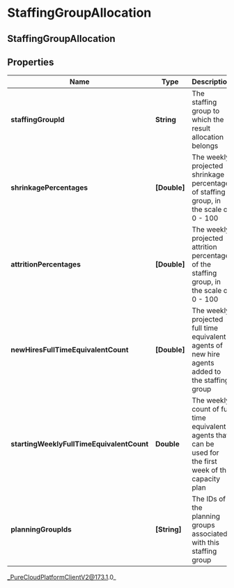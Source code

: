 # StaffingGroupAllocation

## StaffingGroupAllocation

## Properties

|Name | Type | Description | Notes|
|------------ | ------------- | ------------- | -------------|
| **staffingGroupId** | **String** | The staffing group to which the result allocation belongs | |
| **shrinkagePercentages** | **[Double]** | The weekly projected shrinkage percentage of staffing group, in the scale of 0 - 100 | |
| **attritionPercentages** | **[Double]** | The weekly projected attrition percentage of the staffing group, in the scale of 0 - 100 | |
| **newHiresFullTimeEquivalentCount** | **[Double]** | The weekly projected full time equivalent agents of new hire agents added to the staffing group | [optional] |
| **startingWeeklyFullTimeEquivalentCount** | **Double** | The weekly count of full time equivalent agents that can be used for the first week of the capacity plan | |
| **planningGroupIds** | **[String]** | The IDs of the planning groups associated with this staffing group | [optional] |



_PureCloudPlatformClientV2@173.1.0_
